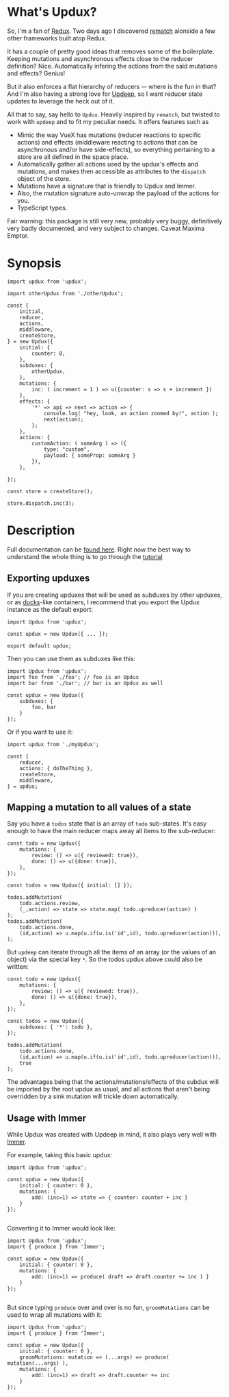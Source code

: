 
# What's Updux?

So, I'm a fan of [Redux](https://redux.js.org). Two days ago I discovered
[rematch](https://rematch.github.io/rematch) alonside a few other frameworks built atop Redux. 

It has a couple of pretty good ideas that removes some of the 
boilerplate. Keeping mutations and asynchronous effects close to the 
reducer definition? Nice. Automatically infering the 
actions from the said mutations and effects? Genius!

But it also enforces a flat hierarchy of reducers -- where
is the fun in that? And I'm also having a strong love for
[Updeep](https://github.com/substantial/updeep), so I want reducer state updates to leverage the heck out of it.

All that to say, say hello to `Updux`. Heavily inspired by `rematch`, but twisted
to work with `updeep` and to fit my peculiar needs. It offers features such as

* Mimic the way VueX has mutations (reducer reactions to specific actions) and
    effects (middleware reacting to actions that can be asynchronous and/or
    have side-effects), so everything pertaining to a store are all defined
    in the space place.
* Automatically gather all actions used by the updux's effects and mutations,
    and makes then accessible as attributes to the `dispatch` object of the
    store.
* Mutations have a signature that is friendly to Updux and Immer.
* Also, the mutation signature auto-unwrap the payload of the actions for you.
* TypeScript types.


Fair warning: this package is still very new, probably very buggy,
definitively very badly documented, and very subject to changes. Caveat
Maxima Emptor.

# Synopsis

```
import updux from 'updux';

import otherUpdux from './otherUpdux';

const {
    initial,
    reducer,
    actions,
    middleware,
    createStore,
} = new Updux({ 
    initial: {
        counter: 0,
    },
    subduxes: {
        otherUpdux,
    },
    mutations: {
        inc: ( increment = 1 ) => u({counter: s => s + increment })
    },
    effects: {
        '*' => api => next => action => {
            console.log( "hey, look, an action zoomed by!", action );
            next(action);
        };
    },
    actions: {
        customAction: ( someArg ) => ({ 
            type: "custom", 
            payload: { someProp: someArg } 
        }),
    },

});

const store = createStore();

store.dispatch.inc(3);
```

# Description

Full documentation can be [found here](https://yanick.github.io/updux/).
Right now the best way to understand the whole thing is to go
through the [tutorial](https://yanick.github.io/updux/#/tutorial)

## Exporting upduxes

If you are creating upduxes that will be used as subduxes
by other upduxes, or as
[ducks](https://github.com/erikras/ducks-modular-redux)-like containers, I
recommend that you export the Updux instance as the default export:

```
import Updux from 'updux';

const updux = new Updux({ ... });

export default updux;
```


Then you can use them as subduxes like this:

```
import Updux from 'updux';
import foo from './foo'; // foo is an Updux
import bar from './bar'; // bar is an Updux as well

const updux = new Updux({
    subduxes: {
        foo, bar
    }
});
```

Or if you want to use it:

```
import updux from './myUpdux';

const {
    reducer,
    actions: { doTheThing },
    createStore,
    middleware,
} = updux;
```

## Mapping a mutation to all values of a state

Say you have a `todos` state that is an array of `todo` sub-states. It's easy
enough to have the main reducer maps away all items to the sub-reducer:

```
const todo = new Updux({
    mutations: {
        review: () => u({ reviewed: true}),
        done: () => u({done: true}),
    },
});

const todos = new Updux({ initial: [] });

todos.addMutation( 
    todo.actions.review, 
    (_,action) => state => state.map( todo.upreducer(action) )  
);
todos.addMutation(
    todo.actions.done, 
    (id,action) => u.map(u.if(u.is('id',id), todo.upreducer(action))),
);

```

But `updeep` can iterate through all the items of an array (or the values of
an object) via the special key `*`. So the todos updux above could also be
written:

```
const todo = new Updux({
    mutations: {
        review: () => u({ reviewed: true}),
        done: () => u({done: true}),
    },
});

const todos = new Updux({
    subduxes: { '*': todo },
});

todos.addMutation(
    todo.actions.done, 
    (id,action) => u.map(u.if(u.is('id',id), todo.upreducer(action))), 
    true
);
```

The advantages being that the actions/mutations/effects of the subdux will be
imported by the root updux as usual, and all actions that aren't being 
overridden by a sink mutation will trickle down automatically.

## Usage with Immer

While Updux was created with Updeep in mind, it also plays very
well with [Immer](https://immerjs.github.io/immer/docs/introduction).

For example, taking this basic updux:

```
import Updux from 'updux';

const updux = new Updux({
    initial: { counter: 0 },
    mutations: {
        add: (inc=1) => state => { counter: counter + inc } 
    }
});
    
```

Converting it to Immer would look like:


```
import Updux from 'updux';
import { produce } from 'Immer';

const updux = new Updux({
    initial: { counter: 0 },
    mutations: {
        add: (inc=1) => produce( draft => draft.counter += inc ) } 
    }
});
    
```

But since typing `produce` over and over is no fun, `groomMutations`
can be used to wrap all mutations with it:


```
import Updux from 'updux';
import { produce } from 'Immer';

const updux = new Updux({
    initial: { counter: 0 },
    groomMutations: mutation => (...args) => produce( mutation(...args) ),
    mutations: {
        add: (inc=1) => draft => draft.counter += inc 
    }
});
    
```



